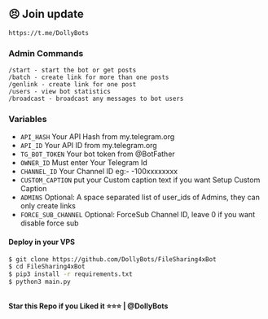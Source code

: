## 😣 Join update
``
https://t.me/DollyBots
``

### Admin Commands
```
/start - start the bot or get posts
/batch - create link for more than one posts
/genlink - create link for one post
/users - view bot statistics
/broadcast - broadcast any messages to bot users
```
### Variables

* `API_HASH` Your API Hash from my.telegram.org
* `API_ID` Your API ID from my.telegram.org
* `TG_BOT_TOKEN` Your bot token from @BotFather
* `OWNER_ID` Must enter Your Telegram Id
* `CHANNEL_ID` Your Channel ID eg:- -100xxxxxxxx
* `CUSTOM_CAPTION` put your Custom caption text if you want Setup Custom Caption
* `ADMINS` Optional: A space separated list of user_ids of Admins, they can only create links
* `FORCE_SUB_CHANNEL` Optional: ForceSub Channel ID, leave 0 if you want disable force sub


#### Deploy in your VPS
````bash
$ git clone https://github.com/DollyBots/FileSharing4xBot
$ cd FileSharing4xBot
$ pip3 install -r requirements.txt
$ python3 main.py
````


##

   **Star this Repo if you Liked it ⭐⭐⭐ | @DollyBots**
